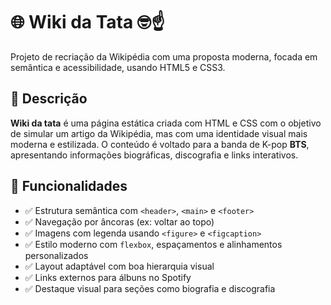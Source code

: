 # 🌐 Wiki da Tata 🤓☝️

Projeto de recriação da Wikipédia com uma proposta moderna, focada em semântica e acessibilidade, usando HTML5 e CSS3.

## 📝 Descrição

**Wiki da tata** é uma página estática criada com HTML e CSS com o objetivo de simular um artigo da Wikipédia, mas com uma identidade visual mais moderna e estilizada. O conteúdo é voltado para a banda de K-pop **BTS**, apresentando informações biográficas, discografia e links interativos.

## 📌 Funcionalidades

- ✅ Estrutura semântica com `<header>`, `<main>` e `<footer>`
- ✅ Navegação por âncoras (ex: voltar ao topo)
- ✅ Imagens com legenda usando `<figure>` e `<figcaption>`
- ✅ Estilo moderno com `flexbox`, espaçamentos e alinhamentos personalizados
- ✅ Layout adaptável com boa hierarquia visual
- ✅ Links externos para álbuns no Spotify
- ✅ Destaque visual para seções como biografia e discografia
